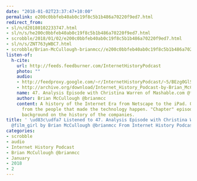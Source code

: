 ```yaml
---
date: "2018-01-02T23:37:47+10:00"
permalink: e200c0bbfeb40ab0c19f8c5b1b486a70220f9ed7.html
redirect_from:
- sl/n/d20180102233747.html
- sl/n/s/he200c0bbfeb40ab0c19f8c5b1b486a70220f9ed7.html
- scrobble/2018/01/02/e200c0bbfeb40ab0c19f8c5b1b486a70220f9ed7.html
- sl/n/s/ZNT763yWBC7.html
- scrobble/Brian-McCullough-brianmcc//e200c0bbfeb40ab0c19f8c5b1b486a70220f9ed7.html
listen-of:
  h-cite:
    url: http://feeds.feedburner.com/InternetHistoryPodcast
    photo: ""
    audio:
    - http://feedproxy.google.com/~r/InternetHistoryPodcast/~5/BEzg0GlSnDM/47._Analysis_Episode_with_Christina_Warren_of_Mashable.com_film_girl.mp3
    - http://archive.org/download/Internet_History_Podcast-by-Brian_McCullough/47_Analysis_Episode_with_Christina_Warren_of_Mashablecom_filmgirl.mp3
    name: 47. Analysis Episode with Christina Warren of Mashable.com @film_girl
    author: Brian McCullough @brianmcc
    content: A history of the Internet Era from Netscape to the iPad. Oral histories
      from the people that made the technology happen. "Chapter" episodes providing
      background on the history of the companies.
title: ' \ud83c\udfa7 Listened to 47. Analysis Episode with Christina Warren of Mashable.com
  @film_girl by Brian McCullough @brianmcc From Internet History Podcast'
categories:
- scrobble
- audio
- Internet History Podcast
- Brian McCullough @brianmcc
- January
- 2018
- 2
---
```

